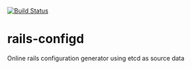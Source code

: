 [![Build Status](https://secure.travis-ci.org/rubenfonseca/rails-configd.png?branch=master)](http://travis-ci.org/rubenfonseca/rails-configd)

rails-configd
=============

Online rails configuration generator using etcd as source data
